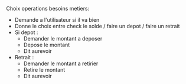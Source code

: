 Choix operations besoins metiers:

- Demande a l'utilisateur si il va bien
- Donne le choix entre check le solde / faire un depot / faire un retrait
- Si depot :
  - Demander le montant a deposer
  - Depose le montant
  - Dit aurevoir
- Retrait :
  - Demander le montant a retirier
  - Retire le montant
  - Dit aurevoir
